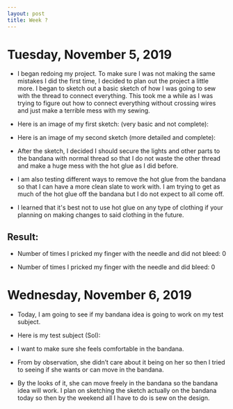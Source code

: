 ```yaml
---
layout: post
title: Week ?
---
```


# Tuesday, November 5, 2019

* I began redoing my project. To make sure I was not making the same mistakes I did the first time, I decided to plan out the project a little more. I began to sketch out a basic sketch of how I was going to sew with the thread to connect everything. This took me a while as I was trying to figure out how to connect everything without crossing wires and just make a terrible mess with my sewing.


* Here is an image of my first sketch: (very basic and not complete):




* Here is an image of my second sketch (more detailed and complete):
 
 
 
 
* After the sketch, I decided I should secure the lights and other parts to the bandana with normal thread so that I do not waste the other thread and make a huge mess with the hot glue as I did before.
 
* I am also testing different ways to remove the hot glue from the bandana so that I can have a more clean slate to work with. I am trying to get as much of the hot glue off the bandana but I do not expect to all come off.  

* I learned that it's best not to use hot glue on any type of clothing if your planning on making changes to said clothing in the future.



## Result:

* Number of times I pricked my finger with the needle and did not bleed: 0

* Number of times I pricked my finger with the needle and did bleed: 0



# Wednesday, November 6, 2019 

* Today, I am going to see if my bandana idea is going to work on my test subject.

* Here is my test subject (Sol):



* I want to make sure she feels comfortable in the bandana. 






* From by observation, she didn’t care about it being on her so then I tried to seeing if she wants or can move in the bandana.

 



* By the looks of it, she can move freely in the bandana so the bandana idea will work. I plan on sketching the sketch actually on the bandana today so then by the weekend all I have to do is sew on the design.



